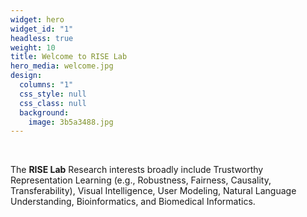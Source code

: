 ```yaml
---
widget: hero
widget_id: "1"
headless: true
weight: 10
title: Welcome to RISE Lab
hero_media: welcome.jpg
design:
  columns: "1"
  css_style: null
  css_class: null
  background:
    image: 3b5a3488.jpg
---
```

<br>

The **RISE Lab** Research interests broadly include Trustworthy Representation Learning (e.g., Robustness, Fairness, Causality, Transferability), Visual Intelligence, User Modeling, Natural Language Understanding, Bioinformatics, and Biomedical Informatics.

<!-- The \*\*Wowchemy Research Group\*\* has been a center of excellence for Artificial Intelligence research, teaching, and practice since its founding in 2016. -->